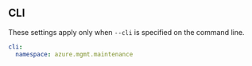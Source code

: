 ## CLI

These settings apply only when `--cli` is specified on the command line.

``` yaml $(cli)
cli:
  namespace: azure.mgmt.maintenance
```
